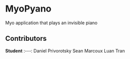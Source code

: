 # MyoPyano
Myo application that plays an invisible piano

## Contributors
**Student** 
:---:
Daniel Privorotsky
Sean Marcoux 
Luan Tran